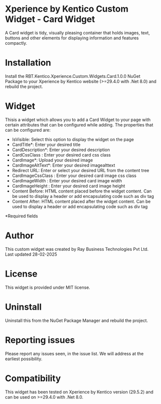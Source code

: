 # Xperience by Kentico Custom Widget - Card Widget
A Card widget is tidy, visually pleasing container that holds images, text, buttons and other elements for displaying information and features compactly.

# Installation

Install the RBT.Kentico.Xperience.Custom.Widgets.Card.1.0.0 NuGet Package to your Xperience by Kentico website (>=29.4.0 with .Net 8.0) and rebuild the project.

# Widget

Thisis a widget which allows you to add a Card Widget to your page with certain attributes that can be configured while adding. The properties that can be configured are:

- IsVisible: Select this option to display the widget on the page
- CardTitle*: Enter your desired title
- CardDescription*: Enter your desired description
- CardCssClass : Enter your desired card css class
- CardImage*: Upload your desired image
- CardImageAltText*: Enter your desired imagealttext
- Redirect URL: Enter or select your desired URL from the content tree
- CardImageCssClass : Enter your desired card image css class
- CardImageWidth : Enter your desired card image width
- CardImageHeight : Enter your desired card image height
- Content Before: HTML content placed before the widget content. Can be used to display a header or add encapsulating code such as div tag
- Content After: HTML content placed after the widget content. Can be used to display a header or add encapsulating code such as div tag

*Required fields

# Author

This custom widget was created by Ray Business Technologies Pvt Ltd.
Last updated 28-02-2025

# License

This widget is provided under MIT license.

# Uninstall

Uninstall this from the NuGet Package Manager and rebuild the project.

# Reporting issues

Please report any issues seen, in the issue list. We will address at the earliest possibility.

# Compatibility

This widget has been tested on Xperience by Kentico version (29.5.2) and can be used on >=29.4.0 with .Net 8.0. 
